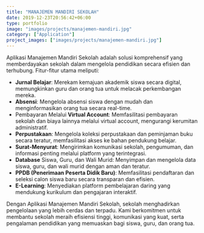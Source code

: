 ```yaml
---
title: "MANAJEMEN MANDIRI SEKOLAH"
date: 2019-12-23T20:56:42+06:00
type: portfolio
image: "images/projects/manajemen-mandiri.jpg"
category: ["Application"]
project_images: ["images/projects/manajemen-mandiri.jpg"]
---
```


Aplikasi Manajemen Mandiri Sekolah adalah solusi komprehensif yang memberdayakan sekolah dalam mengelola pendidikan secara efisien dan terhubung. Fitur-fitur utama meliputi:

- **Jurnal Belajar**: Merekam kemajuan akademik siswa secara digital, memungkinkan guru dan orang tua untuk melacak perkembangan mereka.
- **Absensi**: Mengelola absensi siswa dengan mudah dan menginformasikan orang tua secara real-time.
- Pembayaran Melalui **Virtual Account**: Memfasilitasi pembayaran sekolah dan biaya lainnya melalui virtual account, mengurangi kerumitan administratif.
- **Perpustakaan**: Mengelola koleksi perpustakaan dan peminjaman buku secara teratur, memfasilitasi akses ke bahan pendukung belajar.
- **Surat-Menyurat**: Mengirimkan komunikasi sekolah, pengumuman, dan informasi penting melalui platform yang terintegrasi.
- **Database** Siswa, Guru, dan Wali Murid: Menyimpan dan mengelola data siswa, guru, dan wali murid dengan aman dan teratur.
- **PPDB (Penerimaan Peserta Didik Baru)**: Memfasilitasi pendaftaran dan seleksi calon siswa baru secara transparan dan efisien.
- **E-Learning**: Menyediakan platform pembelajaran daring yang mendukung kurikulum dan pengajaran interaktif.

Dengan Aplikasi Manajemen Mandiri Sekolah, sekolah menghadirkan pengelolaan yang lebih cerdas dan terpadu. Kami berkomitmen untuk membantu sekolah meraih efisiensi tinggi, komunikasi yang kuat, serta pengalaman pendidikan yang memuaskan bagi siswa, guru, dan orang tua.